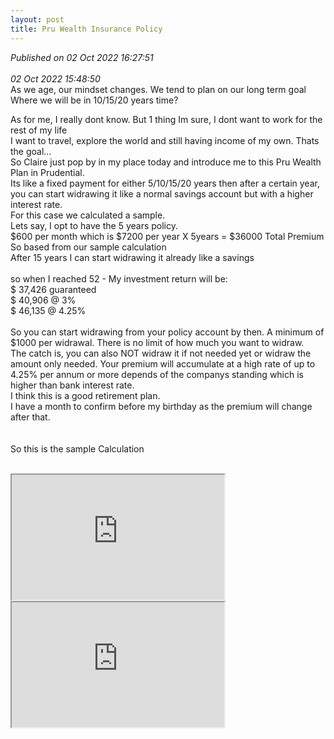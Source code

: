 ```yaml
---
layout: post
title: Pru Wealth Insurance Policy
---
```

_Published on 02 Oct 2022 16:27:51_
<br>
<br>
_02 Oct 2022 15:48:50_
<br>
As we age, our mindset changes. We tend to plan on our long term goal
<br>
Where we will be in 10/15/20 years time?
<br>
<!--more-->
As for me, I really dont know. But 1 thing Im sure, I dont want to work for the rest of my life
<br>
I want to travel, explore the world and still having income of my own. Thats the goal...
<br>
So Claire just pop by in my place today and introduce me to this Pru Wealth Plan in Prudential.
<br>
Its like a fixed payment for either 5/10/15/20 years then after a certain year, you can start widrawing it like a normal savings account but with a higher interest rate.
<br>
For this case we calculated a sample.
<br> 
Lets say, I opt to have the 5 years policy.
<br>
$600 per month which is $7200 per year X 5years = $36000 Total Premium
<br>
So based from our sample calculation
<br>
After 15 years I can start widrawing it already like a savings
<br>
<br>
so when I reached 52 - My investment return will be:
<br>
$ 37,426 guaranteed
<br>
$ 40,906 @ 3%
<br>
$ 46,135 @ 4.25%
<br>
<br>
So you can start widrawing from your policy account by then. A minimum of $1000 per widrawal. There is no limit of how much you want to widraw.
<br>
The catch is, you can also NOT widraw it if not needed yet or widraw the amount only needed. Your premium will accumulate at a high rate of up to 4.25% per annum or more depends of the companys standing which is higher than bank interest rate.
<br>
I think this is a good retirement plan.
<br>
I have a month to confirm before my birthday as the premium will change after that.
<br>
<br>
<br>
So this is the sample Calculation
<br>
<br>
<iframe src="https://drive.google.com/file/d/1x07Ey-ai4lFeuTMMEDWwaRzmI4QIbd2P/preview" width="340" height="200" allow="autoplay"></iframe><br>
<iframe src="https://drive.google.com/file/d/1mCGIS-2LdVsbgDTe3si68bF9uIUZNSYs/preview" width="340" height="200" allow="autoplay"></iframe>

